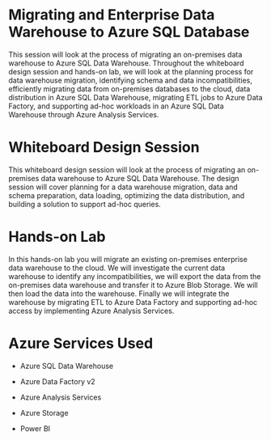 # Migrating and Enterprise Data Warehouse to Azure SQL Database

This session will look at the process of migrating an on-premises data warehouse to Azure SQL Data Warehouse. Throughout the whiteboard design session and hands-on lab, we will look at the planning process for data warehouse migration, identifying schema and data incompatibilities, efficiently migrating data from on-premises databases to the cloud, data distribution in Azure SQL Data Warehouse, migrating ETL jobs to Azure Data Factory, and supporting ad-hoc workloads in an Azure SQL Data Warehouse through Azure Analysis Services.

# Whiteboard Design Session

This whiteboard design session will look at the process of migrating an on-premises data warehouse to Azure SQL Data Warehouse. The design session will cover planning for a data warehouse migration, data and schema preparation, data loading, optimizing the data distribution, and building a solution to support ad-hoc queries.

# Hands-on Lab

In this hands-on lab you will migrate an existing on-premises enterprise data warehouse to the cloud. We will investigate the current data warehouse to identify any incompatibilities, we will export the data from the on-premises data warehouse and transfer it to Azure Blob Storage. We will then load the data into the warehouse. Finally we will integrate the warehouse by migrating ETL to Azure Data Factory and supporting ad-hoc access by implementing Azure Analysis Services.

# Azure Services Used 

- Azure SQL Data Warehouse

- Azure Data Factory v2

- Azure Analysis Services

- Azure Storage

- Power BI

